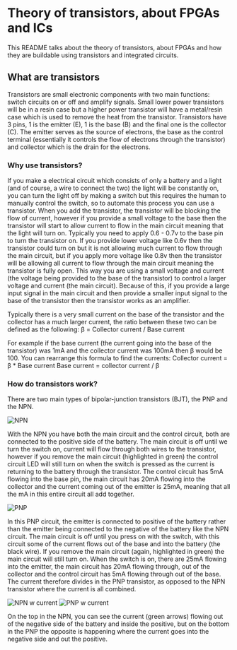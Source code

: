 # Theory of transistors, about FPGAs and ICs
This README talks about the theory of transistors, about FPGAs and how they are buildable using transistors and integrated circuits.
## What are transistors
Transistors are small electronic components with two main functions: switch circuits on or off and amplify signals. Small lower power transistors will be in a resin case but a higher power transistor will have a metal/resin case which is used to remove the heat from the transistor. Transistors have 3 pins, 1 is the emitter (E), 1 is the base (B) and the final one is the collector (C). The emitter serves as the source of electrons, the base as the control terminal (essentially it controls the flow of electrons through the transistor) and collector which is the drain for the electrons. 
### Why use transistors?
If you make a electrical circuit which consists of only a battery and a light (and of course, a wire to connect the two) the light will be constantly on, you can turn the light off by making a switch but this requires the human to manually control the switch, so to automate this process you can use a transistor. When you add the transistor, the transistor will be blocking the flow of current, however if you provide a small voltage to the base then the transistor will start to allow current to flow in the main circuit meaning that the light will turn on. Typically you need to apply 0.6 - 0.7v to the base pin to turn the transistor on. If you provide lower voltage like 0.6v then the transistor could turn on but it is not allowing much current to flow through the main circuit, but if you apply more voltage like 0.8v then the transistor will be allowing all current to flow through the main circuit meaning the transistor is fully open. This way you are using a small voltage and current (the voltage being provided to the base of the transistor) to control a larger voltage and current (the main circuit). Because of this, if you provide a large input signal in the main circuit and then provide a smaller input signal to the base of the transistor then the transistor works as an amplifier. 

Typically there is a very small current on the base of the transistor and the collector has a much larger current, the ratio between these two can be defined as the following:
β = Collector current / Base current

For example if the base current (the current going into the base of the transistor) was 1mA and the collector current was 100mA then β would be 100. You can rearrange this formula to find the currents:
Collector current = β * Base current
Base current = collector current / β
### How do transistors work?
There are two main types of bipolar-junction transistors (BJT), the PNP and the NPN. 

![NPN](https://github.com/NathanBlackburnDev/transistors/assets/116575260/e9b95c05-a7db-4883-b496-87589eb15a8f)

With the NPN you have both the main circuit and the control circuit, both are connected to the positive side of the battery. The main circuit is off until we turn the switch on, current will flow through both wires to the transistor, however if you remove the main circuit (highlighted in green) the control circuit LED will still turn on when the switch is pressed as the current is returning to the battery through the transistor. The control circuit has 5mA flowing into the base pin, the main circuit has 20mA flowing into the collector and the current coming out of the emitter is 25mA, meaning that all the mA in this entire circuit all add together.

![PNP](https://github.com/NathanBlackburnDev/transistors/assets/116575260/48db5c7e-bd22-4aee-a0d9-05745c10ff8c)

In this PNP circuit, the emitter is connected to positive of the battery rather than the emitter being connected to the negative of the battery like the NPN circuit. The main circuit is off until you press on with the switch, with this circuit some of the current flows out of the base and into the battery (the black wire). If you remove the main circuit (again, highlighted in green) the main circuit will still turn on. When the switch is on, there are 25mA flowing into the emitter, the main circuit has 20mA flowing through, out of the collector and the control circuit has 5mA flowing through out of the base. The current therefore divides in the PNP transistor, as opposed to the NPN transistor where the current is all combined.

![NPN w current](https://github.com/NathanBlackburnDev/transistors/assets/116575260/277ef9ad-d7ce-41cd-8bcc-cb37ceb13adc) ![PNP w current](https://github.com/NathanBlackburnDev/transistors/assets/116575260/80db2f88-9588-4a3e-9a20-426a2c0009db)

On the top in the NPN, you can see the current (green arrows) flowing out of the negative side of the battery and inside the positive, but on the bottom in the PNP the opposite is happening where the current goes into the negative side and out the positive.
